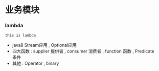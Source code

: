 # 业务模块

### lambda
    this is lambda
* java8 Stream应用 , Optional应用
* 四大函数 :  supplier 提供者 , consumer 消费者 , function 函数 , Predicate 条件
* 其他 : Operator , binary 